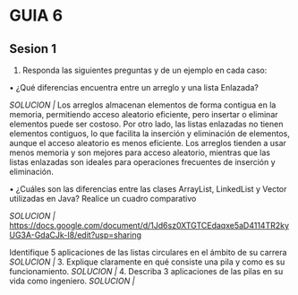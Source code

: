 # GUIA 6
## Sesion 1

1. Responda las siguientes preguntas y de un ejemplo en cada caso:
   
• ¿Qué diferencias encuentra entre un arreglo y una lista Enlazada?

*SOLUCION |* Los arreglos almacenan elementos de forma contigua en la memoria, permitiendo acceso aleatorio eficiente, pero insertar o eliminar elementos puede ser costoso. Por otro lado, las listas enlazadas no tienen elementos contiguos, lo que facilita la inserción y eliminación de elementos, aunque el acceso aleatorio es menos eficiente. Los arreglos tienden a usar menos memoria y son mejores para acceso aleatorio, mientras que las listas enlazadas son ideales para operaciones frecuentes de inserción y eliminación.

• ¿Cuáles son las diferencias entre las clases ArrayList, LinkedList y Vector
utilizadas en Java? Realice un cuadro comparativo

*SOLUCION |* https://docs.google.com/document/d/1Jd6sz0XTGTCEdaqxe5aD4114TR2kyUG3A-GdaCJk-I8/edit?usp=sharing

Identifique 5 aplicaciones de las listas circulares en el ámbito de su carrera
*SOLUCION |*
3. Explique claramente en qué consiste una pila y como es su funcionamiento.
*SOLUCION |*
4. Describa 3 aplicaciones de las pilas en su vida como ingeniero.
*SOLUCION |*
